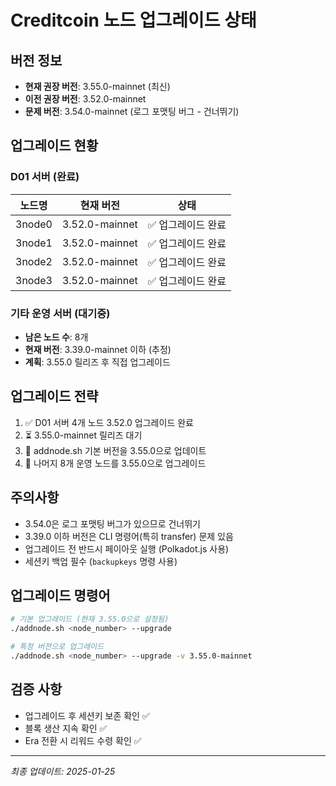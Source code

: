 # Creditcoin 노드 업그레이드 상태

## 버전 정보
- **현재 권장 버전**: 3.55.0-mainnet (최신)
- **이전 권장 버전**: 3.52.0-mainnet
- **문제 버전**: 3.54.0-mainnet (로그 포맷팅 버그 - 건너뛰기)

## 업그레이드 현황

### D01 서버 (완료)
| 노드명 | 현재 버전 | 상태 |
|--------|-----------|------|
| 3node0 | 3.52.0-mainnet | ✅ 업그레이드 완료 |
| 3node1 | 3.52.0-mainnet | ✅ 업그레이드 완료 |
| 3node2 | 3.52.0-mainnet | ✅ 업그레이드 완료 |
| 3node3 | 3.52.0-mainnet | ✅ 업그레이드 완료 |

### 기타 운영 서버 (대기중)
- **남은 노드 수**: 8개
- **현재 버전**: 3.39.0-mainnet 이하 (추정)
- **계획**: 3.55.0 릴리즈 후 직접 업그레이드

## 업그레이드 전략
1. ✅ D01 서버 4개 노드 3.52.0 업그레이드 완료
2. ⏳ 3.55.0-mainnet 릴리즈 대기
3. 📝 addnode.sh 기본 버전을 3.55.0으로 업데이트
4. 🔄 나머지 8개 운영 노드를 3.55.0으로 업그레이드

## 주의사항
- 3.54.0은 로그 포맷팅 버그가 있으므로 건너뛰기
- 3.39.0 이하 버전은 CLI 명령어(특히 transfer) 문제 있음
- 업그레이드 전 반드시 페이아웃 실행 (Polkadot.js 사용)
- 세션키 백업 필수 (`backupkeys` 명령 사용)

## 업그레이드 명령어
```bash
# 기본 업그레이드 (현재 3.55.0으로 설정됨)
./addnode.sh <node_number> --upgrade

# 특정 버전으로 업그레이드
./addnode.sh <node_number> --upgrade -v 3.55.0-mainnet
```

## 검증 사항
- 업그레이드 후 세션키 보존 확인 ✅
- 블록 생산 지속 확인 ✅
- Era 전환 시 리워드 수령 확인 ✅

---
*최종 업데이트: 2025-01-25*